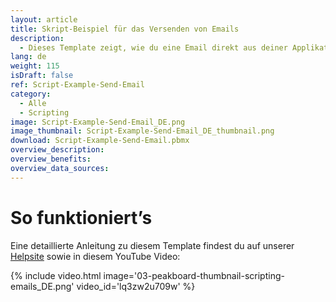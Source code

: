 ```yaml
---
layout: article
title: Skript-Beispiel für das Versenden von Emails
description: 
  - Dieses Template zeigt, wie du eine Email direkt aus deiner Applikation versenden kannst. Dabei kannst du entweder deinen eigenen Mailserver oder einen Standard Peakboard Server nutzen. Zusätzlich kannst du einen Screenshot deiner Applikation mitversenden.
lang: de
weight: 115
isDraft: false
ref: Script-Example-Send-Email
category:
  - Alle
  - Scripting
image: Script-Example-Send-Email_DE.png
image_thumbnail: Script-Example-Send-Email_DE_thumbnail.png
download: Script-Example-Send-Email.pbmx
overview_description:
overview_benefits:
overview_data_sources:
---
```



# So funktioniert’s
Eine detaillierte Anleitung zu diesem Template findest du auf unserer [Helpsite](https://help.peakboard.com/scripting/Script%20Templates/de-email.html) sowie in diesem YouTube Video:

{% include video.html image='03-peakboard-thumbnail-scripting-emails_DE.png' video_id='lq3zw2u709w' %}